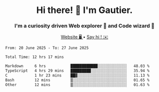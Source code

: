 <h1 align="center">Hi there! 👋 I'm Gautier.</h1>
<h3 align="center">I'm a curiosity driven Web explorer 🚀 and Code wizard 🧙</h3>

<p align="center">
  <a href="https://xisabla.github.io/">Website 🖥️ </a> •
  <a href="mailto:xisabla.dev@gmail.com">Say hi ! ✉️</a>
</p>

<!--START_SECTION:waka-->

```txt
From: 20 June 2025 - To: 27 June 2025

Total Time: 12 hrs 17 mins

Markdown     6 hrs           ████████████░░░░░░░░░░░░░   48.03 %
TypeScript   4 hrs 29 mins   █████████░░░░░░░░░░░░░░░░   35.94 %
C            1 hr 23 mins    ██▓░░░░░░░░░░░░░░░░░░░░░░   11.13 %
Bash         12 mins         ▒░░░░░░░░░░░░░░░░░░░░░░░░   01.65 %
Other        12 mins         ▒░░░░░░░░░░░░░░░░░░░░░░░░   01.63 %
```

<!--END_SECTION:waka-->
